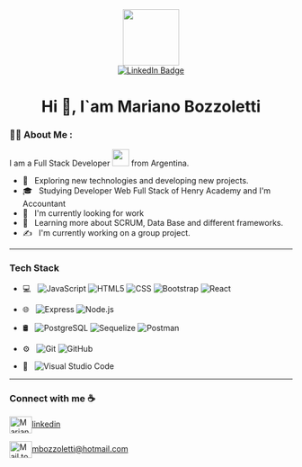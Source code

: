 <div id="header" align="center">
  <img src="https://media.giphy.com/media/M9gbBd9nbDrOTu1Mqx/giphy.gif" width="100"/>
  <div id="badges">
    <a href="www.linkedin.com/in/mariano-bozzoletti">
      <img src="https://img.shields.io/badge/LinkedIn-blue?style=for-the-badge&logo=linkedin&logoColor=white" alt="LinkedIn Badge"/>
    </a>
  </div>
  <img src="https://komarev.com/ghpvc/?username=MarianBzz&style=flat-square&color=blue" alt=""/>
 <h1 align="center">Hi 👋, I`am Mariano Bozzoletti</h1>
</div>
  </div>
  
 
  
  
### :man_technologist: About Me :
  I am a Full Stack Developer <img src="https://media.giphy.com/media/WUlplcMpOCEmTGBtBW/giphy.gif" width="30"> from Argentina.
  
- 🤔 &nbsp; Exploring new technologies and developing new projects.
- 🎓 &nbsp; Studying Developer Web Full Stack of Henry Academy and I'm Accountant
- 💼 &nbsp; I'm currently looking for work
- 🌱 &nbsp; Learning more about SCRUM, Data Base and different frameworks.
- ✍️ &nbsp; I'm currently working on a group project.


---


<h3>Tech Stack</h3>

- 💻 &nbsp;
  ![JavaScript](https://img.shields.io/badge/-JavaScript-333333?style=flat&logo=javascript)
  ![HTML5](https://img.shields.io/badge/-HTML5-333333?style=flat&logo=HTML5)
  ![CSS](https://img.shields.io/badge/-CSS-333333?style=flat&logo=CSS3&logoColor=1572B6)
  ![Bootstrap](https://img.shields.io/badge/-Bootstrap-333333?style=flat&logo=bootstrap&logoColor=563D7C)
  ![React](https://img.shields.io/badge/-React-333333?style=flat&logo=react)

- 🌐 &nbsp;
  ![Express](https://img.shields.io/badge/-Express.js-333333?style=flat&logo=Express)
  ![Node.js](https://img.shields.io/badge/-Node.js-333333?style=flat&logo=node.js)
 
- 🛢 &nbsp;
  ![PostgreSQL](https://img.shields.io/badge/-PostgreSQL-333333?style=flat-square&logo=postgresql)
  ![Sequelize](https://img.shields.io/badge/-Sequelize-333333?style=flat-square&logo=Sequelize)
  ![Postman](https://img.shields.io/badge/-Postman-333333?style=flat&logo=postman-ide&logoColor=2C2255)
- ⚙️ &nbsp;
  ![Git](https://img.shields.io/badge/-Git-333333?style=flat&logo=git)
  ![GitHub](https://img.shields.io/badge/-GitHub-333333?style=flat&logo=github)
- 🔧 &nbsp;
  ![Visual Studio Code](https://img.shields.io/badge/-Visual%20Studio%20Code-333333?style=flat&logo=visual-studio-code&logoColor=007ACC)
  
  
---
  

<h3> Connect with me ☕️</h3>

<a href="www.linkedin.com/in/mariano-bozzoletti" target="blank"><img align="center" src="https://cdn.jsdelivr.net/npm/simple-icons@3.0.1/icons/linkedin.svg" alt="Mariano Bozzoletti Linkedin Profile" height="30" width="40" />linkedin</a>

<a href="mailto:mbozzoletti@hotmail.com" target="blank"><img align="center" src="https://cdn.jsdelivr.net/npm/simple-icons@3.0.1/icons/gmail.svg" alt="Mail to Mariano" height="30" width="40" />mbozzoletti@hotmail.com</a>
</p>
    

